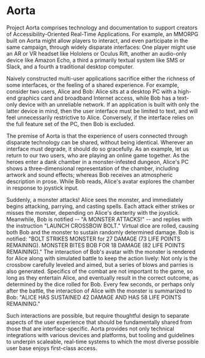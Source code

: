 # Aorta

Project Aorta comprises technology and documentation to support creators of
Accessibility-Oriented Real-Time Applications.  For example, an MMORPG built on
Aorta might allow players to interact, and even participate in the same
campaign, through widely disparate interfaces:  One player might use an AR or
VR headset like Hololens or Oculus Rift, another an audio-only device like
Amazon Echo, a third a primarily textual system like SMS or Slack, and a fourth
a traditional desktop computer.

Naively constructed multi-user applications sacrifice either the richness of
some interfaces, or the feeling of a shared experience.  For example, consider
two users, Alice and Bob: Alice sits at a desktop PC with a high-end graphics
card and broadband Internet access, while Bob has a text-only device with an
unreliable network.  If an application is built with only the latter device in
mind, then the user interface must be limited to text, and will feel
unnecessarily restrictive to Alice.  Conversely, if the interface relies on the
full feature set of the PC, then Bob is excluded.

The premise of Aorta is that the experience of users connected through
disparate technology can be shared, without being identical.  Wherever an
interface must degrade, it should do so gracefully.  As an example, let us
return to our two users, who are playing an online game together.  As the
heroes enter a dank chamber in a monster-infested dungeon, Alice's PC shows a
three-dimensional representation of the chamber, including artwork and sound
effects; whereas Bob receives an atmospheric description in prose.  While Bob
reads, Alice's avatar explores the chamber in response to joystick input.

Suddenly, a monster attacks!  Alice sees the monster, and immediately begins
attacking, parrying, and casting spells.  Each attack either strikes or misses
the monster, depending on Alice's dexterity with the joystick.  Meanwhile, Bob
is notified -- "A MONSTER ATTACKS!" -- and replies with the instruction "LAUNCH
CROSSBOW BOLT."  Virtual dice are rolled, causing both Bob and the monster to
sustain randomly determined damage.  Bob is notified: "BOLT STRIKES MONSTER for
27 DAMAGE (73 LIFE POINTS REMAINING).  MONSTER BITES BOB FOR 18 DAMAGE (82 LIFE
POINTS REMAINING)." The interaction of Bob's avatar with the monster is
rendered for Alice along with simulated battle to keep the action lively:  Not
only is the crossbow carefully leveled and aimed, but a series of blows and
parries is also generated.  Specifics of the combat are not important to the
game, so long as they entertain Alice, and eventually result in the correct
outcome, as determined by the dice rolled for Bob.  Every few seconds, or
perhaps only after the battle, the interaction of Alice with the monster is
summarized to Bob: "ALICE HAS SUSTAINED 42 DAMAGE AND HAS 58 LIFE POINTS
REMAINING."

Such interactions are possible, but require thoughtful design to separate
aspects of the user experience that should be fundamentally shared from those
that are interface-specific.  Aorta provides not only technical integrations
with various devices and platforms, but tooling and guidelines to underpin
scaleable, real-time systems to which the most diverse possible user base
enjoys first-class access.
